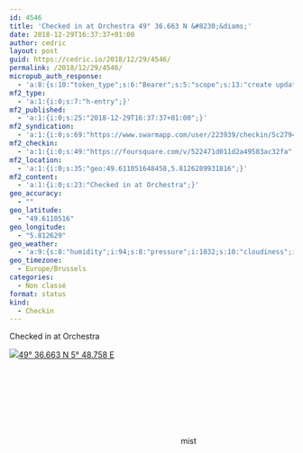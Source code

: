```yaml
---
id: 4546
title: 'Checked in at Orchestra 49° 36.663 N &#8230;&diams;'
date: 2018-12-29T16:37:37+01:00
author: cedric
layout: post
guid: https://cedric.io/2018/12/29/4546/
permalink: /2018/12/29/4546/
micropub_auth_response:
  - 'a:8:{s:10:"token_type";s:6:"Bearer";s:5:"scope";s:13:"create update";s:2:"me";s:18:"https://cedric.io/";s:9:"issued_by";s:45:"https://cedric.io/wp-json/indieauth/1.0/token";s:9:"client_id";s:27:"https://ownyourswarm.p3k.io";s:9:"issued_at";i:1542614471;s:4:"user";i:1;s:13:"last_accessed";i:1546097874;}'
mf2_type:
  - 'a:1:{i:0;s:7:"h-entry";}'
mf2_published:
  - 'a:1:{i:0;s:25:"2018-12-29T16:37:37+01:00";}'
mf2_syndication:
  - 'a:1:{i:0;s:69:"https://www.swarmapp.com/user/223939/checkin/5c2794c1270ee7002ce28744";}'
mf2_checkin:
  - 'a:1:{i:0;s:49:"https://foursquare.com/v/522471d011d2a49583ac32fa";}'
mf2_location:
  - 'a:1:{i:0;s:35:"geo:49.611051648458,5.8126289931816";}'
mf2_content:
  - 'a:1:{i:0;s:23:"Checked in at Orchestra";}'
geo_accuracy:
  - ""
geo_latitude:
  - "49.6110516"
geo_longitude:
  - "5.812629"
geo_weather:
  - 'a:9:{s:8:"humidity";i:94;s:8:"pressure";i:1032;s:10:"cloudiness";i:75;s:4:"wind";a:2:{s:5:"speed";d:4.1;s:6:"degree";i:240;}s:7:"summary";s:4:"mist";s:4:"icon";s:10:"wi-showers";s:10:"visibility";i:2000;s:7:"sunrise";s:25:"2018-12-29T08:33:14+01:00";s:6:"sunset";s:25:"2018-12-29T16:44:14+01:00";}'
geo_timezone:
  - Europe/Brussels
categories:
  - Non classé
format: status
kind:
  - Checkin
---
```

Checked in at Orchestra

<p class="sloc-display">
  <img class="icon-location" aria-label="Location: " aria-hidden="true" src="https://cedric.io/wp-content/plugins/simple-location/location.svg" /><span class="p-location"><data class="p-latitude" value="49.611052"></data><data class="p-longitude" value="5.812629"></data><a href="https://www.openstreetmap.org/?mlat=49.6110516&mlon=5.812629#map=13/49.6110516/5.812629">49° 36.663 N 5° 48.758 E</a></span><br /><span aria-label="mist" title="mist" ><svg class="svg-icon svg-wi-showers" aria-hidden="true"><use xlink:href="https://cedric.io/wp-content/plugins/simple-location/weather-icons.svg#wi-showers"></use></svg></span>&nbsp;mist
</p>